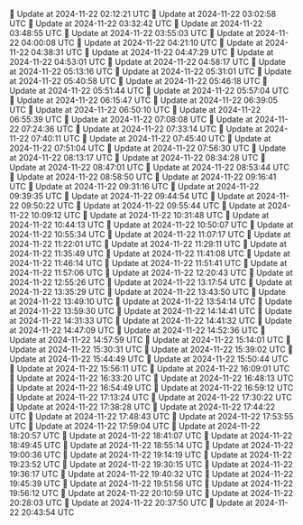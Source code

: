 🔄 Update at 2024-11-22 02:12:21 UTC
🔄 Update at 2024-11-22 03:02:58 UTC
🔄 Update at 2024-11-22 03:32:42 UTC
🔄 Update at 2024-11-22 03:48:55 UTC
🔄 Update at 2024-11-22 03:55:03 UTC
🔄 Update at 2024-11-22 04:00:08 UTC
🔄 Update at 2024-11-22 04:21:10 UTC
🔄 Update at 2024-11-22 04:38:31 UTC
🔄 Update at 2024-11-22 04:47:29 UTC
🔄 Update at 2024-11-22 04:53:01 UTC
🔄 Update at 2024-11-22 04:58:17 UTC
🔄 Update at 2024-11-22 05:13:16 UTC
🔄 Update at 2024-11-22 05:31:01 UTC
🔄 Update at 2024-11-22 05:40:58 UTC
🔄 Update at 2024-11-22 05:46:18 UTC
🔄 Update at 2024-11-22 05:51:44 UTC
🔄 Update at 2024-11-22 05:57:04 UTC
🔄 Update at 2024-11-22 06:15:47 UTC
🔄 Update at 2024-11-22 06:39:05 UTC
🔄 Update at 2024-11-22 06:50:10 UTC
🔄 Update at 2024-11-22 06:55:39 UTC
🔄 Update at 2024-11-22 07:08:08 UTC
🔄 Update at 2024-11-22 07:24:36 UTC
🔄 Update at 2024-11-22 07:33:14 UTC
🔄 Update at 2024-11-22 07:40:11 UTC
🔄 Update at 2024-11-22 07:45:40 UTC
🔄 Update at 2024-11-22 07:51:04 UTC
🔄 Update at 2024-11-22 07:56:30 UTC
🔄 Update at 2024-11-22 08:13:17 UTC
🔄 Update at 2024-11-22 08:34:28 UTC
🔄 Update at 2024-11-22 08:47:01 UTC
🔄 Update at 2024-11-22 08:53:44 UTC
🔄 Update at 2024-11-22 08:58:50 UTC
🔄 Update at 2024-11-22 09:16:41 UTC
🔄 Update at 2024-11-22 09:31:16 UTC
🔄 Update at 2024-11-22 09:39:35 UTC
🔄 Update at 2024-11-22 09:44:54 UTC
🔄 Update at 2024-11-22 09:50:22 UTC
🔄 Update at 2024-11-22 09:55:44 UTC
🔄 Update at 2024-11-22 10:09:12 UTC
🔄 Update at 2024-11-22 10:31:48 UTC
🔄 Update at 2024-11-22 10:44:13 UTC
🔄 Update at 2024-11-22 10:50:07 UTC
🔄 Update at 2024-11-22 10:55:34 UTC
🔄 Update at 2024-11-22 11:07:17 UTC
🔄 Update at 2024-11-22 11:22:01 UTC
🔄 Update at 2024-11-22 11:29:11 UTC
🔄 Update at 2024-11-22 11:35:49 UTC
🔄 Update at 2024-11-22 11:41:08 UTC
🔄 Update at 2024-11-22 11:46:14 UTC
🔄 Update at 2024-11-22 11:51:41 UTC
🔄 Update at 2024-11-22 11:57:06 UTC
🔄 Update at 2024-11-22 12:20:43 UTC
🔄 Update at 2024-11-22 12:55:26 UTC
🔄 Update at 2024-11-22 13:17:54 UTC
🔄 Update at 2024-11-22 13:35:29 UTC
🔄 Update at 2024-11-22 13:43:50 UTC
🔄 Update at 2024-11-22 13:49:10 UTC
🔄 Update at 2024-11-22 13:54:14 UTC
🔄 Update at 2024-11-22 13:59:30 UTC
🔄 Update at 2024-11-22 14:14:41 UTC
🔄 Update at 2024-11-22 14:31:33 UTC
🔄 Update at 2024-11-22 14:41:32 UTC
🔄 Update at 2024-11-22 14:47:09 UTC
🔄 Update at 2024-11-22 14:52:36 UTC
🔄 Update at 2024-11-22 14:57:59 UTC
🔄 Update at 2024-11-22 15:14:01 UTC
🔄 Update at 2024-11-22 15:30:31 UTC
🔄 Update at 2024-11-22 15:39:02 UTC
🔄 Update at 2024-11-22 15:44:49 UTC
🔄 Update at 2024-11-22 15:50:44 UTC
🔄 Update at 2024-11-22 15:56:11 UTC
🔄 Update at 2024-11-22 16:09:01 UTC
🔄 Update at 2024-11-22 16:33:20 UTC
🔄 Update at 2024-11-22 16:48:13 UTC
🔄 Update at 2024-11-22 16:54:49 UTC
🔄 Update at 2024-11-22 16:59:12 UTC
🔄 Update at 2024-11-22 17:13:24 UTC
🔄 Update at 2024-11-22 17:30:22 UTC
🔄 Update at 2024-11-22 17:38:28 UTC
🔄 Update at 2024-11-22 17:44:22 UTC
🔄 Update at 2024-11-22 17:48:43 UTC
🔄 Update at 2024-11-22 17:53:55 UTC
🔄 Update at 2024-11-22 17:59:04 UTC
🔄 Update at 2024-11-22 18:20:57 UTC
🔄 Update at 2024-11-22 18:41:07 UTC
🔄 Update at 2024-11-22 18:49:45 UTC
🔄 Update at 2024-11-22 18:55:14 UTC
🔄 Update at 2024-11-22 19:00:36 UTC
🔄 Update at 2024-11-22 19:14:19 UTC
🔄 Update at 2024-11-22 19:23:52 UTC
🔄 Update at 2024-11-22 19:30:15 UTC
🔄 Update at 2024-11-22 19:36:17 UTC
🔄 Update at 2024-11-22 19:40:32 UTC
🔄 Update at 2024-11-22 19:45:39 UTC
🔄 Update at 2024-11-22 19:51:56 UTC
🔄 Update at 2024-11-22 19:56:12 UTC
🔄 Update at 2024-11-22 20:10:59 UTC
🔄 Update at 2024-11-22 20:28:03 UTC
🔄 Update at 2024-11-22 20:37:50 UTC
🔄 Update at 2024-11-22 20:43:54 UTC
